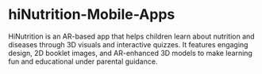 # hiNutrition-Mobile-Apps
HiNutrition is an AR-based app that helps children learn about nutrition and diseases through 3D visuals and interactive quizzes. It features engaging design, 2D booklet images, and AR-enhanced 3D models to make learning fun and educational under parental guidance.
